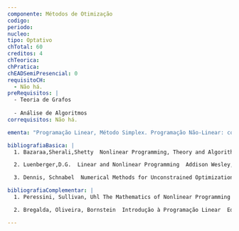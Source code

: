 ```yaml
---
componente: Métodos de Otimização
codigo: 
periodo: 
nucleo:
tipo: Optativo
chTotal: 60 
creditos: 4
chTeorica: 
chPratica: 
chEADSemiPresencial: 0
requisitoCH:
  - Não há.
preRequisitos: |
  - Teoria de Grafos
  
  - Análise de Algoritmos
correquisitos: Não há.

ementa: "Programação Linear, Método Simplex. Programação Não-Linear: convexidade, otimização sem restrições, otimização com restrições, condições de otimalidade, métodos computacionais de otimização."

bibliografiaBasica: |
  1. Bazaraa,Sherali,Shetty  Nonlinear Programming, Theory and Algorithms John Wiley and Sons.

  2. Luenberger,D.G.  Linear and Nonlinear Programming  Addison Wesley, 1984.

  3. Dennis, Schnabel  Numerical Methods for Unconstrained Optimization and Nonlinear Equations Siam.

bibliografiaComplementar: |
  1. Peressini, Sullivan, Uhl The Mathematics of Nonlinear Programming Springer Verlag.

  2. Bregalda, Oliveira, Bornstein  Introdução à Programação Linear  Ed. Campus.

---
```

